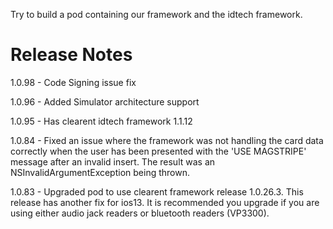Try to build a pod containing our framework and the idtech framework.


# Release Notes
1.0.98 - Code Signing issue fix

1.0.96 - Added Simulator architecture support

1.0.95 - Has clearent idtech framework 1.1.12

1.0.84 - Fixed an issue where the framework was not handling the card data correctly when the user has been presented with the 'USE MAGSTRIPE' message after an invalid insert. The result was an NSInvalidArgumentException being thrown.

1.0.83 - Upgraded pod to use clearent framework release 1.0.26.3. This release has another fix for ios13. It is recommended you upgrade if you are using either audio jack readers or bluetooth readers (VP3300).
